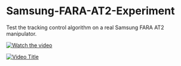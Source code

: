 # Samsung-FARA-AT2-Experiment
Test the tracking control algorithm on a real Samsung FARA AT2 manipulator.


[![Watch the video](https://img.youtube.com/vi/)](https://www.youtube.com/embed/_E26CZ-v1zI)

[![Video Title](https://img.youtube.com/vi/_E26CZ-v1zI/0.jpg)](https://www.youtube.com/embed/_E26CZ-v1zI)

